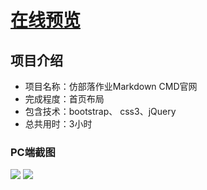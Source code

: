 # [在线预览](http://xfhelp.coding.me/xfhelp/Markdown-CMD/)

## 项目介绍
- 项目名称：仿部落作业Markdown CMD官网 
- 完成程度：首页布局
- 包含技术：bootstrap、 css3、jQuery
- 总共用时：3小时

### PC端截图
![](http://oe3vwrk94.bkt.clouddn.com/markdown1.png)
![](http://oe3vwrk94.bkt.clouddn.com/markdown2.png)
